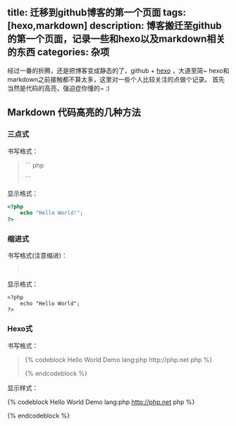title: 迁移到github博客的第一个页面
tags: [hexo,markdown]
description: 博客搬迁至github的第一个页面，记录一些和hexo以及markdown相关的东西
categories: 杂项
---

经过一番的折腾，还是把博客变成静态的了，github + [hexo](http://hexo.io/) ，大道至简~
hexo和markdown之前接触都不算太多，这里对一些个人比较关注的点做个记录。
首先当然是代码的高亮，强迫症你懂的~ :)

## Markdown 代码高亮的几种方法
### 三点式
书写格式：

>&#96;&#96;&#96; php
><?php
>&nbsp;&nbsp;&nbsp;&nbsp;echo "Hello World!";
>?>
>&#96;&#96;&#96;

显示格式：

``` php
<?php
    echo "Hello World!";
?>
```

### 缩进式
书写格式(注意缩进)：

>&nbsp;&nbsp;&nbsp;&nbsp;<?php
>&nbsp;&nbsp;&nbsp;&nbsp;&nbsp;&nbsp;&nbsp;&nbsp;echo "Hello World!";
>&nbsp;&nbsp;&nbsp;&nbsp;?>

显示格式：

    <?php
        echo "Hello World";
    ?>

### Hexo式
书写格式：

>{&#37; codeblock Hello World Demo lang:php http&#58;//php.net php &#37;}
><?php
>&nbsp;&nbsp;&nbsp;&nbsp;echo "Hello World";
>?>
>{&#37; endcodeblock &#37;}

显示样式：

{% codeblock Hello World Demo lang:php http://php.net php %}
<?php
    echo "Hello World";
?>
{% endcodeblock %}